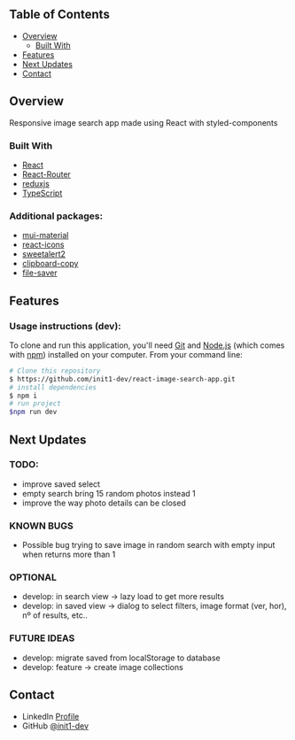 ## Table of Contents

- [Overview](#overview)
    - [Built With](#built-with)
- [Features](#features)
- [Next Updates](#Next-updates)
- [Contact](#contact)

## Overview

Responsive image search app made using React with styled-components

### Built With

- [React](https://es.react.dev/)
- [React-Router](https://reactrouter.com/en/main)
- [reduxjs](https://redux.js.org/)
- [TypeScript](https://www.typescriptlang.org/)

### Additional packages:

- [mui-material](https://mui.com/)
- [react-icons](https://www.npmjs.com/package/react-icons)
- [sweetalert2](https://www.npmjs.com/package/sweetalert2)
- [clipboard-copy](https://www.npmjs.com/package/clipboard-copy)
- [file-saver](https://www.npmjs.com/package/file-saver)

## Features

### Usage instructions (dev):

To clone and run this application, you'll need [Git](https://git-scm.com) and [Node.js](https://nodejs.org/en/download/) (which comes with [npm](http://npmjs.com)) installed on your computer. From your command line:

```bash
# Clone this repository
$ https://github.com/init1-dev/react-image-search-app.git
# install dependencies
$ npm i
# run project
$npm run dev
```

## Next Updates

### TODO:
- improve saved select
- empty search bring 15 random photos instead 1
- improve the way photo details can be closed

### KNOWN BUGS
- Possible bug trying to save image in random search with empty input when returns more than 1

### OPTIONAL
- develop: in search view -> lazy load to get more results
- develop: in saved view -> dialog to select filters, image format (ver, hor), nº of results, etc..

### FUTURE IDEAS
- develop: migrate saved from localStorage to database
- develop: feature -> create image collections

## Contact

- LinkedIn [Profile](https://www.linkedin.com/in/in1t-jorge-guillen/)
- GitHub [@init1-dev](https://github.com/init1-dev)
